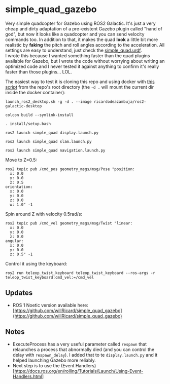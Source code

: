 # simple_quad_gazebo
Very simple quadcopter for Gazebo using ROS2 Galactic. It's just a very cheap and dirty adaptation of a pre-existent Gazebo plugin called "hand of god", but now it looks like a quadcopter and you can send velocity commands too. In addition to that, it makes the quad **look** a little bit more realistic by **faking** the pitch and roll angles according to the acceleration. All settings are easy to understand, just check the [simple_quad.urdf](src/simple_quad/src/description/simple_quad.urdf).     
I wrote this because I wanted something faster than the quad plugins available for Gazebo, but I wrote the code without worrying about writing an optimized code and I never tested it against anything to confirm it's really faster than those plugins... LOL.

The easiest way to test it is cloning this repo and using docker with [this script](https://github.com/ricardodeazambuja/ros2-playground/blob/main/launch_ros2_desktop.sh) from the repo's root directory (the `-d .` will mount the current dir inside the docker container):
```
launch_ros2_desktop.sh -g -d . --image ricardodeazambuja/ros2-galactic-desktop
```


```
colcon build --symlink-install
```

```
. install/setup.bash
```

```
ros2 launch simple_quad display.launch.py
```

```
ros2 launch simple_quad slam.launch.py 
```

```
ros2 launch simple_quad navigation.launch.py
```

Move to Z=0.5:
```
ros2 topic pub /cmd_pos geometry_msgs/msg/Pose "position:
  x: 0.0
  y: 0.0
  z: 0.5
orientation:
  x: 0.0
  y: 0.0
  z: 0.0
  w: 1.0" -1
```

Spin around Z with velocity 0.5rad/s:
```
ros2 topic pub /cmd_vel geometry_msgs/msg/Twist "linear:
  x: 0.0
  y: 0.0
  z: 0.0
angular:
  x: 0.0
  y: 0.0
  z: 0.5" -1
```

Control it using the keyboard:
```
ros2 run teleop_twist_keyboard teleop_twist_keyboard --ros-args -r teleop_twist_keyboard:cmd_vel:=/cmd_vel
```
## Updates
* ROS 1 Noetic version available here: [https://github.com/willRicard/simple_quad_gazebo](https://github.com/willRicard/simple_quad_gazebo)
## Notes
* ExecuteProcess has a very useful parameter called `respawn` that relaunches a process that abnormally died (and you can control the delay with `respawn_delay`). I added that to te `display.launch.py` and it helped launching Gazebo more reliably.
* Next step is to use the (Event Handlers)[https://docs.ros.org/en/rolling/Tutorials/Launch/Using-Event-Handlers.html]
